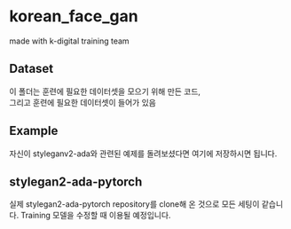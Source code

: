 # korean_face_gan
made with k-digital training team 

## Dataset
이 폴더는 훈련에 필요한 데이터셋을 모으기 위해 만든 코드,  
그리고 훈련에 필요한 데이터셋이 들어가 있음

## Example
자신이 styleganv2-ada와 관련된 예제를 돌려보셨다면 여기에 저장하시면 됩니다.  

## stylegan2-ada-pytorch
실제 stylegan2-ada-pytorch repository를 clone해 온 것으로 모든 세팅이 같습니다. 
Training 모델을 수정할 때 이용될 예정입니다.